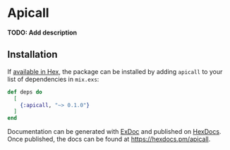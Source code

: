 # Apicall

**TODO: Add description**

## Installation

If [available in Hex](https://hex.pm/docs/publish), the package can be installed
by adding `apicall` to your list of dependencies in `mix.exs`:

```elixir
def deps do
  [
    {:apicall, "~> 0.1.0"}
  ]
end
```

Documentation can be generated with [ExDoc](https://github.com/elixir-lang/ex_doc)
and published on [HexDocs](https://hexdocs.pm). Once published, the docs can
be found at <https://hexdocs.pm/apicall>.

